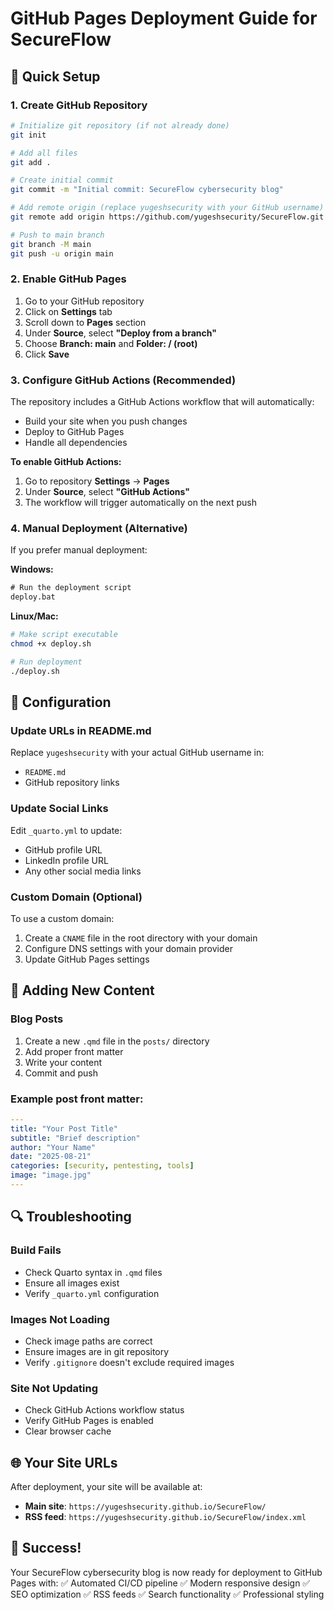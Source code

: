 # GitHub Pages Deployment Guide for SecureFlow

## 🚀 Quick Setup

### 1. Create GitHub Repository
```bash
# Initialize git repository (if not already done)
git init

# Add all files
git add .

# Create initial commit
git commit -m "Initial commit: SecureFlow cybersecurity blog"

# Add remote origin (replace yugeshsecurity with your GitHub username)
git remote add origin https://github.com/yugeshsecurity/SecureFlow.git

# Push to main branch
git branch -M main
git push -u origin main
```

### 2. Enable GitHub Pages

1. Go to your GitHub repository
2. Click on **Settings** tab
3. Scroll down to **Pages** section
4. Under **Source**, select **"Deploy from a branch"**
5. Choose **Branch: main** and **Folder: / (root)**
6. Click **Save**

### 3. Configure GitHub Actions (Recommended)

The repository includes a GitHub Actions workflow that will automatically:
- Build your site when you push changes
- Deploy to GitHub Pages
- Handle all dependencies

**To enable GitHub Actions:**
1. Go to repository **Settings** → **Pages**
2. Under **Source**, select **"GitHub Actions"**
3. The workflow will trigger automatically on the next push

### 4. Manual Deployment (Alternative)

If you prefer manual deployment:

**Windows:**
```cmd
# Run the deployment script
deploy.bat
```

**Linux/Mac:**
```bash
# Make script executable
chmod +x deploy.sh

# Run deployment
./deploy.sh
```

## 🔧 Configuration

### Update URLs in README.md
Replace `yugeshsecurity` with your actual GitHub username in:
- `README.md`
- GitHub repository links

### Update Social Links
Edit `_quarto.yml` to update:
- GitHub profile URL
- LinkedIn profile URL
- Any other social media links

### Custom Domain (Optional)
To use a custom domain:
1. Create a `CNAME` file in the root directory with your domain
2. Configure DNS settings with your domain provider
3. Update GitHub Pages settings

## 📝 Adding New Content

### Blog Posts
1. Create a new `.qmd` file in the `posts/` directory
2. Add proper front matter
3. Write your content
4. Commit and push

### Example post front matter:
```yaml
---
title: "Your Post Title"
subtitle: "Brief description"
author: "Your Name"
date: "2025-08-21"
categories: [security, pentesting, tools]
image: "image.jpg"
---
```

## 🔍 Troubleshooting

### Build Fails
- Check Quarto syntax in `.qmd` files
- Ensure all images exist
- Verify `_quarto.yml` configuration

### Images Not Loading
- Check image paths are correct
- Ensure images are in git repository
- Verify `.gitignore` doesn't exclude required images

### Site Not Updating
- Check GitHub Actions workflow status
- Verify GitHub Pages is enabled
- Clear browser cache

## 🌐 Your Site URLs

After deployment, your site will be available at:
- **Main site**: `https://yugeshsecurity.github.io/SecureFlow/`
- **RSS feed**: `https://yugeshsecurity.github.io/SecureFlow/index.xml`

## 🎉 Success!

Your SecureFlow cybersecurity blog is now ready for deployment to GitHub Pages with:
✅ Automated CI/CD pipeline
✅ Modern responsive design
✅ SEO optimization
✅ RSS feeds
✅ Search functionality
✅ Professional styling
